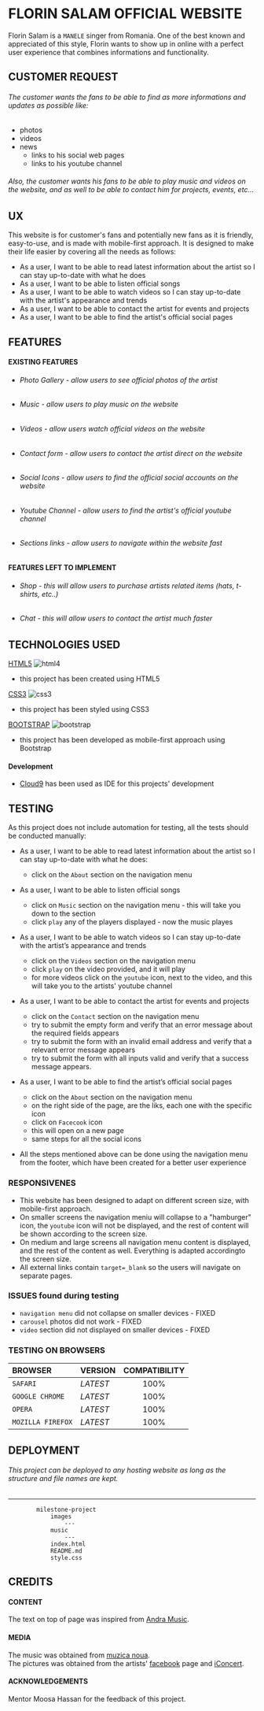 # FLORIN SALAM OFFICIAL WEBSITE

Florin Salam is a `MANELE` singer from Romania. One of the best known and appreciated of this style, Florin
wants to show up in online with a perfect user experience that combines informations and functionality.


## CUSTOMER REQUEST

###### The customer wants the fans to be able to find as more informations and updates as possible like:
* photos
* videos
* news
    * links to his social web pages 
    * links to his youtube channel
###### Also, the customer wants his fans to be able to play music and videos on the website, and as well to be able to contact him for projects, events, etc...


## UX

This website is for customer's fans and potentially new fans as it is friendly, easy-to-use, and is made with mobile-first approach.
It is designed to make their life easier by covering all the needs as follows:
* As a user, I want to be able to read latest information about the artist so I can stay up-to-date with what he does
* As a user, I want to be able to listen official songs
* As a user, I want to be able to watch videos so I can stay up-to-date with the artist's appearance and trends
* As a user, I want to be able to contact the artist for events and projects
* As a user, I want to be able to find the artist's official social pages

## FEATURES

#### EXISTING FEATURES

* ###### Photo Gallery - allow users to see official photos of the artist
* ###### Music - allow users to play music on the website
* ###### Videos - allow users watch official videos on the website
* ###### Contact form - allow users to contact the artist direct on the website
* ###### Social Icons - allow users to find the official social accounts on the website
* ###### Youtube Channel - allow users to find the artist's official youtube channel
* ###### Sections links - allow users to navigate within the website fast

#### FEATURES LEFT TO IMPLEMENT

* ###### Shop - this will allow users to purchase artists related items (hats, t-shirts, etc..)
* ###### Chat - this will allow users to contact the artist much faster

## TECHNOLOGIES USED

[HTML5](https://en.wikipedia.org/wiki/HTML5) ![html4](https://upload.wikimedia.org/wikipedia/commons/thumb/6/61/HTML5_logo_and_wordmark.svg/240px-HTML5_logo_and_wordmark.svg.png)

* this project has been created using HTML5

[CSS3](https://developer.mozilla.org/en-US/docs/Web/CSS/CSS3) ![css3](https://encrypted-tbn0.gstatic.com/images?q=tbn:ANd9GcTFsXLuq3NQwLqHzI2FwOETsP_GiQkIws8zxN4BCuxdlur88D2SQg)

* this project has been styled using CSS3

[BOOTSTRAP](https://getbootstrap.com/) ![bootstrap](https://theme.zdassets.com/theme_assets/1810307/7bc2b1f7cea97bb069769cdc626012db1d771c2d.png)

* this project has been developed as mobile-first approach using Bootstrap

#### Development

* [Cloud9](https://c9.io/) has been used as IDE for this projects' development

## TESTING

As this project does not include automation for testing, all the tests should be conducted manually:
* As a user, I want to be able to read latest information about the artist so I can stay up-to-date with what he does:
    * click on the `About` section on the navigation menu
    
* As a user, I want to be able to listen official songs
    * click on `Music` section on the navigation menu - this will take you down to the section
    * click ` play ` any of the players displayed - now the music playes
    
* As a user, I want to be able to watch videos so I can stay up-to-date with the artist’s appearance and trends
    * click on the ` Videos ` section on the navigation menu 
    * click ` play ` on the video provided, and it will play
    * for more videos click on the ` youtube ` icon, next to the video, and this will take you to the artists' youtube channel
    
* As a user, I want to be able to contact the artist for events and projects
    * click on the ` Contact ` section on the navigation menu
    * try to submit the empty form and verify that an error message about the required fields appears
    * try to submit the form with an invalid email address and verify that a relevant error message appears
    * try to submit the form with all inputs valid and verify that a success message appears.

* As a user, I want to be able to find the artist’s official social pages
    * click on the `About` section on the navigation menu
    * on the right side of the page, are the liks, each one with the specific icon
    * click on `Facecook` icon
    * this will open on a new page
    * same steps for all the social icons

* All the steps mentioned above can be done using the navigation menu from the footer, which have been created for a better user experience 

### RESPONSIVENES

* This website has been designed to adapt on different screen size, with mobile-first approach.   
* On smaller screens the navigation meniu will collapse to a "hamburger" icon, the `youtube` icon will not be displayed, and the rest of content will be shown according to the screen size.  
* On medium and large screens all navigation menu content is displayed, and the rest of the content as well. Everything is adapted accordingto the screen size.
* All external links contain `target=_blank` so the users will navigate on separate pages.

### ISSUES found during testing

* `navigation menu` did not collapse on smaller devices - FIXED
* `carousel` photos did not work - FIXED
* `video` section did not displayed on smaller devices - FIXED

### TESTING ON BROWSERS

|**BROWSER**|**VERSION**|**COMPATIBILITY**|
|:---|---|:---:|
|`SAFARI`|*LATEST*|100%|
|`GOOGLE CHROME`|*LATEST*|100%|
|`OPERA`|*LATEST*|100%|
|`MOZILLA FIREFOX`|*LATEST*|100%|

## DEPLOYMENT

###### This project can be deployed to any hosting website as long as the structure and file names are kept.

______

            milestone-project
                images
                    ---
                music
                    ---
                index.html
                README.md
                style.css

## CREDITS

#### CONTENT

The text on top of page was inspired from [Andra Music](www.andramusic.ro/).

#### MEDIA 

The music was obtained from [muzica noua](wWw.NouaMuzica.Info).  
The pictures was obtained from the artists' [facebook](https://www.facebook.com/MusicFlorinSalam/?ref=br_rs) page and [iConcert](www.iconcert.ro).  

#### ACKNOWLEDGEMENTS

Mentor Moosa Hassan for the feedback of this project.



